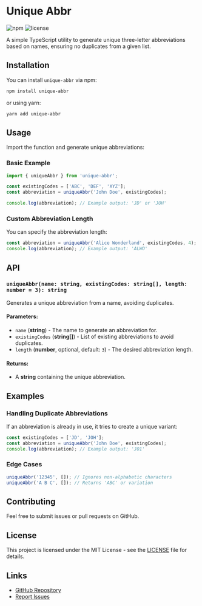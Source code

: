 # Unique Abbr

![npm](https://img.shields.io/npm/v/unique-abbr)
![license](https://img.shields.io/npm/l/unique-abbr)

A simple TypeScript utility to generate unique three-letter abbreviations based on names, ensuring no duplicates from a given list.

## Installation

You can install `unique-abbr` via npm:

```sh
npm install unique-abbr
```

or using yarn:

```sh
yarn add unique-abbr
```

## Usage

Import the function and generate unique abbreviations:

### Basic Example

```ts
import { uniqueAbbr } from 'unique-abbr';

const existingCodes = ['ABC', 'DEF', 'XYZ'];
const abbreviation = uniqueAbbr('John Doe', existingCodes);

console.log(abbreviation); // Example output: 'JD' or 'JOH'
```

### Custom Abbreviation Length

You can specify the abbreviation length:

```ts
const abbreviation = uniqueAbbr('Alice Wonderland', existingCodes, 4);
console.log(abbreviation); // Example output: 'ALWO'
```

## API

### `uniqueAbbr(name: string, existingCodes: string[], length: number = 3): string`

Generates a unique abbreviation from a name, avoiding duplicates.

#### Parameters:
- `name` (**string**) - The name to generate an abbreviation for.
- `existingCodes` (**string[]**) - List of existing abbreviations to avoid duplicates.
- `length` (**number**, optional, default: `3`) - The desired abbreviation length.

#### Returns:
- A **string** containing the unique abbreviation.

## Examples

### Handling Duplicate Abbreviations

If an abbreviation is already in use, it tries to create a unique variant:

```ts
const existingCodes = ['JD', 'JOH'];
const abbreviation = uniqueAbbr('John Doe', existingCodes);
console.log(abbreviation); // Example output: 'JO1'
```

### Edge Cases

```ts
uniqueAbbr('12345', []); // Ignores non-alphabetic characters
uniqueAbbr('A B C', []); // Returns 'ABC' or variation
```

## Contributing

Feel free to submit issues or pull requests on GitHub.

## License

This project is licensed under the MIT License - see the [LICENSE](LICENSE) file for details.

## Links
- [GitHub Repository](https://github.com/liu-purnomo/unique-abbr)
- [Report Issues](https://github.com/liu-purnomo/unique-abbr/issues)

